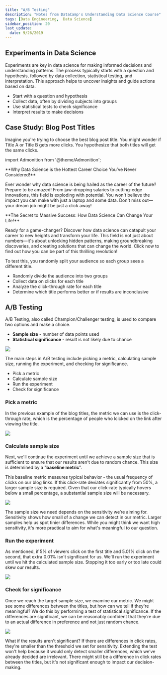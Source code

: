 ```yaml
---
title: "A/B Testing"
description: "Notes from DataCamp's Understanding Data Science Course"
tags: [Data Engineering,  Data Science]
sidebar_position: 20
last_update:
  date: 9/26/2019
---
```



## Experiments in Data Science

Experiments are key in data science for making informed decisions and understanding patterns. The process typically starts with a question and hypothesis, followed by data collection, statistical testing, and interpretation. This approach helps to uncover insights and guide actions based on data.

- Start with a question and hypothesis
- Collect data, often by dividing subjects into groups
- Use statistical tests to check significance
- Interpret results to make decisions

## Case Study: Blog Post Titles

Imagine you're trying to choose the best blog post title. You might wonder if Title A or Title B gets more clicks. You hypothesize that both titles will get the same clicks. 


import Admonition from '@theme/Admonition';

<Admonition type="info" title={null} icon={null}>
  <p> **Why Data Science is the Hottest Career Choice You’ve Never Considered!** </p>
  <p> Ever wonder why data science is being hailed as the career of the future? Prepare to be amazed! From jaw-dropping salaries to cutting-edge innovations, this field is exploding with potential. You won't believe the impact you can make with just a laptop and some data. Don't miss out—your dream job might be just a click away! </p>
</Admonition>

<Admonition type="tip" title={null} icon={null}>
  <p> **The Secret to Massive Success: How Data Science Can Change Your Life!** </p>
  <p> Ready for a game-changer? Discover how data science can catapult your career to new heights and transform your life. This field is not just about numbers—it's about unlocking hidden patterns, making groundbreaking discoveries, and creating solutions that can change the world. Click now to find out how you can be part of this thrilling revolution! </p>
</Admonition>

To test this, you randomly split your audience so each group sees a different title.

- Randomly divide the audience into two groups
- Collect data on clicks for each title
- Analyze the click-through rate for each title
- Determine which title performs better or if results are inconclusive

## A/B Testing

A/B Testing, also called Champion/Challenger testing, is used to compare two options and make a choice. 
- **Sample size** - number of data points used
- **Statistical significance** - result is not likely due to chance

<div class="img-center"> 

![](/img/docs/data-eng-ab-testingg.png)

</div>

The main steps in A/B testing include picking a metric, calculating sample size, running the experiment, and checking for significance.

- Pick a metric
- Calculate sample size
- Run the experiment
- Check for significance

### Pick a metric 

In the previous example of the blog titles, the metric we can use is the click-through rate, which is the percentage of people who lcicked on the link after viewing the title.

<div class="img-center"> 

![](/img/docs/data-engg-sample-size-calculate-pick-a-metric.png)

</div>

### Calculate sample size

Next, we'll continue the experiment until we achieve a sample size that is sufficient to ensure that our results aren't due to random chance. This size is determined by a "**baseline metric**".

This baseline metric measures typical behavior - the usual frequency of clicks on our blog links. If this click-rate deviates significantly from 50%, a larger sample size is required. Given that our click-rate typically hovers below a small percentage, a substantial sample size will be necessary.

<div class="img-center"> 

![](/img/docs/data-engg-calculated-sample-size-if-big-or-small.png)

</div>

The sample size we need depends on the sensitivity we’re aiming for. Sensitivity shows how small of a change we can detect in our metric. Larger samples help us spot tinier differences. While you might think we want high sensitivity, it's more practical to aim for what's meaningful to our question. 

### Run the experiment

As mentioned, if 5% of viewers click on the first title and 5.01% click on the second, that extra 0.01% isn't significant for us. We'll run the experiment until we hit the calculated sample size. Stopping it too early or too late could skew our results.


<div class="img-center"> 

![](/img/docs/data-engg-run-the-experiment.png)

</div>

### Check for significance

Once we reach the target sample size, we examine our metric. We might see some differences between the titles, but how can we tell if they're meaningful? We do this by performing a test of statistical significance. If the differences are significant, we can be reasonably confident that they’re due to an actual difference in preference and not just random chance.

<div class="img-center"> 

![](/img/docs/data-engg-check-for-significance-11.png)

</div>

What if the results aren't significant? If there are differences in click rates, they're smaller than the threshold we set for sensitivity. Extending the test won't help because it would only detect smaller differences, which we’ve already decided are irrelevant. There might still be a difference in click rates between the titles, but it's not significant enough to impact our decision-making.





